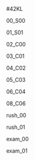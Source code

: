 #42KL

00_S00

01_S01

02_C00

03_C01

04_C02

05_C03

06_C04

08_C06

rush_00

rush_01

exam_00

exam_01
